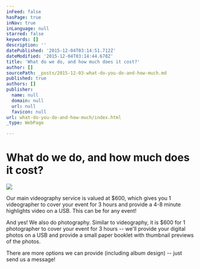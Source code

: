 ```yaml
---
inFeed: false
hasPage: true
inNav: true
inLanguage: null
starred: false
keywords: []
description: ''
datePublished: '2015-12-04T03:14:51.712Z'
dateModified: '2015-12-04T03:14:44.678Z'
title: 'What do we do, and how much does it cost?'
author: []
sourcePath: _posts/2015-12-03-what-do-you-do-and-how-much.md
published: true
authors: []
publisher:
  name: null
  domain: null
  url: null
  favicon: null
url: what-do-you-do-and-how-much/index.html
_type: WebPage

---
```

# What do we do, and how much does it cost?
![](https://s3-us-west-2.amazonaws.com/the-grid-img/p/05fbb5313b57b97ef5a10a466ba7d733e0eec355.jpg)

Our main videography service is valued at $600, which gives you 1 videographer to cover your event for 3 hours and provide a 4-8 minute highlights video on a USB. This can be for any event!

And yes! We also do photography. Similar to videography, it is $600 for 1 photographer to cover your event for 3 hours -- we'll provide your digital photos on a USB and provide a small paper booklet with thumbnail previews of the photos.

There are more options we can provide (including album design) -- just send us a message!